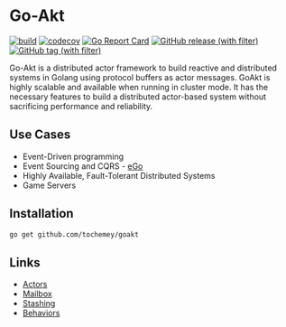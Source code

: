 # Go-Akt

[![build](https://img.shields.io/github/actions/workflow/status/Tochemey/goakt/build.yml?branch=main)](https://github.com/Tochemey/goakt/actions/workflows/build.yml)
[![codecov](https://codecov.io/gh/Tochemey/goakt/branch/main/graph/badge.svg?token=J0p9MzwSRH)](https://codecov.io/gh/Tochemey/goakt)
[![Go Report Card](https://goreportcard.com/badge/github.com/tochemey/goakt)](https://goreportcard.com/report/github.com/tochemey/goakt)
[![GitHub release (with filter)](https://img.shields.io/github/v/release/tochemey/goakt)](https://github.com/Tochemey/goakt/releases)
[![GitHub tag (with filter)](https://img.shields.io/github/v/tag/tochemey/goakt)](https://github.com/Tochemey/goakt/tags)

Go-Akt is a distributed actor framework to build reactive and distributed systems in Golang using protocol buffers as actor messages. 
GoAkt is highly scalable and available when running in cluster mode. It has the necessary features to build a distributed actor-based system without sacrificing performance and reliability.

## Use Cases

- Event-Driven programming
- Event Sourcing and CQRS - [eGo](https://github.com/Tochemey/ego)
- Highly Available, Fault-Tolerant Distributed Systems
- Game Servers

## Installation

```bash
go get github.com/tochemey/goakt
```

## Links

- [Actors](./actors.md)
- [Mailbox](./mailbox.md)
- [Stashing](./stashing.md)
- [Behaviors](./behaviors.md)